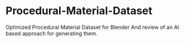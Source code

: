# Procedural-Material-Dataset
Optimized Procedural Material Dataset for Blender And review of an AI based approach for generating them.
